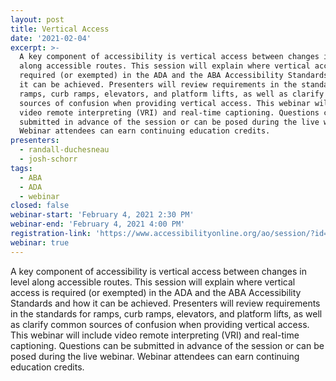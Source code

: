 ```yaml
---
layout: post
title: Vertical Access
date: '2021-02-04'
excerpt: >-
  A key component of accessibility is vertical access between changes in level
  along accessible routes. This session will explain where vertical access is
  required (or exempted) in the ADA and the ABA Accessibility Standards and how
  it can be achieved. Presenters will review requirements in the standards for
  ramps, curb ramps, elevators, and platform lifts, as well as clarify common
  sources of confusion when providing vertical access. This webinar will include
  video remote interpreting (VRI) and real-time captioning. Questions can be
  submitted in advance of the session or can be posed during the live webinar.
  Webinar attendees can earn continuing education credits.
presenters:
  - randall-duchesneau
  - josh-schorr
tags:
  - ABA
  - ADA
  - webinar
closed: false
webinar-start: 'February 4, 2021 2:30 PM'
webinar-end: 'February 4, 2021 4:00 PM'
registration-link: 'https://www.accessibilityonline.org/ao/session/?id=110890'
webinar: true
---
```

A key component of accessibility is vertical access between changes in level along accessible routes. This session will explain where vertical access is required (or exempted) in the ADA and the ABA Accessibility Standards and how it can be achieved. Presenters will review requirements in the standards for ramps, curb ramps, elevators, and platform lifts, as well as clarify common sources of confusion when providing vertical access. This webinar will include video remote interpreting (VRI) and real-time captioning. Questions can be submitted in advance of the session or can be posed during the live webinar. Webinar attendees can earn continuing education credits.
